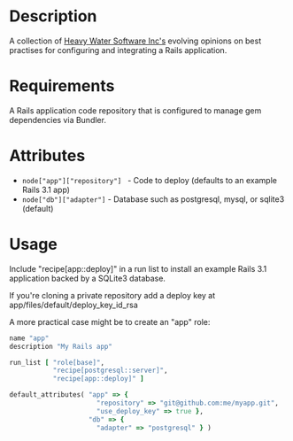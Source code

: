 Description
===========

A collection of [Heavy Water Software Inc's](http://hw-ops.com)
evolving opinions on best practises for configuring and integrating a
Rails application.

Requirements
============

A Rails application code repository that is configured to manage gem
dependencies via Bundler.

Attributes
==========

* `node["app"]["repository"] ` - Code to deploy (defaults to an
  example Rails 3.1 app)
* `node["db"]["adapter"]` - Database such as postgresql, mysql, or
  sqlite3 (default)


Usage
=====

Include "recipe[app::deploy]" in a run list to install an example
Rails 3.1 application backed by a SQLite3 database.

If you're cloning a private repository add a deploy key at
app/files/default/deploy_key_id_rsa

A more practical case might be to create an "app" role:

```ruby
name "app"
description "My Rails app"

run_list [ "role[base]",
           "recipe[postgresql::server]",
           "recipe[app::deploy]" ]

default_attributes( "app" => {
                      "repository" => "git@github.com:me/myapp.git",
                      "use_deploy_key" => true },
                    "db" => {
                      "adapter" => "postgresql" } )
```
